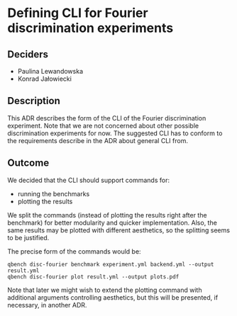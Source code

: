 # Defining CLI for Fourier discrimination experiments

## Deciders

- Paulina Lewandowska
- Konrad Jałowiecki

## Description

This ADR describes the form of the CLI of the Fourier discrimination experiment. Note that we 
are not concerned about other possible discrimination experiments for now. The suggested CLI has 
to conform to the requirements describe in the ADR about general CLI from. 

## Outcome

We decided that the CLI should support commands for:

- running the benchmarks
- plotting the results

We split the commands (instead of plotting the results right after the benchmark) for better 
modularity and quicker implementation. Also, the same results may be plotted with different 
aesthetics, so the splitting seems to be justified.

The precise form of the commands would be:

```shell
qbench disc-fourier benchmark experiment.yml backend.yml --output result.yml
qbench disc-fourier plot result.yml --output plots.pdf
```

Note that later we might wish to extend the plotting command with additional arguments 
controlling aesthetics, but this will be presented, if necessary, in another ADR.

